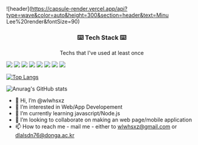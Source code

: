![header](https://capsule-render.vercel.app/api?type=wave&color=auto&height=300&section=header&text=Minu Lee%20render&fontSize=90)

<h3 align="center"> ⌨️ Tech Stack ⌨️ </h3>
<p align="center"> Techs that I've used at least once </p>

<img src="https://img.shields.io/badge/Javascript-F7DF1E?style=for-the-badge&logo=Javascript&logoColor=yellow"/> <img src="https://img.shields.io/badge/React.js-3178C6?style=for-the-badge&logo=TypeScript&logoColor=blue"/> <img src="https://img.shields.io/badge/TypeScript.js-61DAFB?style=for-the-badge&logo=TypeScript&logoColor=blue"/> <img src="https://img.shields.io/badge/Node.js-339933?style=for-the-badge&logo=React&logoColor=white"/> <img src="https://img.shields.io/badge/React-Native-61DAFB?style=for-the-badge&logo=React&logoColor=white"/> <img src="https://img.shields.io/badge/Python-3776AB?style=for-the-badge&logo=Python&logoColor=white"/> <img src="https://img.shields.io/badge/MySQL-4479A1?style=for-the-badge&logo=Python&logoColor=white"/> <img src="https://img.shields.io/badge/AWS-232F3E?style=for-the-badge&logo=Python&logoColor=white"/>

[![Top Langs](https://github-readme-stats.vercel.app/api/top-langs/?username=wlwhsxz&layout=compact)](https://github.com/wlwhsxz/github-readme-stats)

![Anurag's GitHub stats](https://github-readme-stats.vercel.app/api?username=wlwhsxz&show_icons=true&theme=gruvbox)

- 👋 Hi, I’m @wlwhsxz
- 👀 I’m interested in Web/App Developement
- 🌱 I’m currently learning javascript/Node.js
- 💞️ I’m looking to collaborate on making an web page/mobile application
- 📫 How to reach me - mail me - either to wlwhsxz@gmail.com or dlalsdn76@donga.ac.kr

<!---
wlwhsxz/wlwhsxz is a ✨ special ✨ repository because its `README.md` (this file) appears on your GitHub profile.
You can click the Preview link to take a look at your changes.
--->
